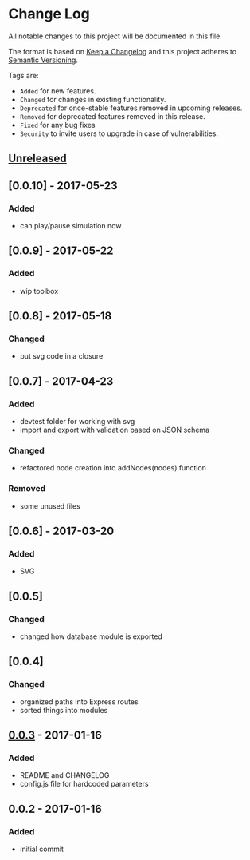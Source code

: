 # Change Log
All notable changes to this project will be documented in this file.

The format is based on [Keep a Changelog](http://keepachangelog.com/)
and this project adheres to [Semantic Versioning](http://semver.org/).

Tags are:
- ```Added``` for new features.
- ```Changed``` for changes in existing functionality.
- ```Deprecated``` for once-stable features removed in upcoming releases.
- ```Removed``` for deprecated features removed in this release.
- ```Fixed``` for any bug fixes
- ```Security``` to invite users to upgrade in case of vulnerabilities.

## [Unreleased]

## [0.0.10] - 2017-05-23
### Added
- can play/pause simulation now

## [0.0.9] - 2017-05-22
### Added
- wip toolbox

## [0.0.8] - 2017-05-18
### Changed
- put svg code in a closure

## [0.0.7] - 2017-04-23
### Added
- devtest folder for working with svg
- import and export with validation based on JSON schema
### Changed
- refactored node creation into addNodes(nodes) function
### Removed
- some unused files

## [0.0.6] - 2017-03-20
### Added
- SVG

## [0.0.5]
### Changed
- changed how database module is exported

## [0.0.4]
### Changed
- organized paths into Express routes
- sorted things into modules

## [0.0.3] - 2017-01-16
### Added
- README and CHANGELOG
- config.js file for hardcoded parameters

## 0.0.2 - 2017-01-16
### Added
- initial commit

[Unreleased]: https://github.com/theBowja/cloudant-login/compare/v0.3.0...HEAD
[0.0.3]: https://github.com/theBowja/cloudant-login/compare/v0.0.2...v0.0.3
